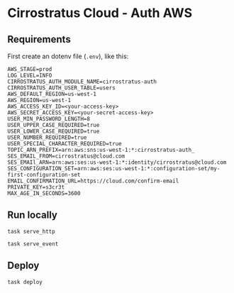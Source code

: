 # Cirrostratus Cloud - Auth AWS

## Requirements

First create an dotenv file (`.env`), like this:

```shell
AWS_STAGE=prod
LOG_LEVEL=INFO
CIRROSTRATUS_AUTH_MODULE_NAME=cirrostratus-auth
CIRROSTRATUS_AUTH_USER_TABLE=users
AWS_DEFAULT_REGION=us-west-1
AWS_REGION=us-west-1
AWS_ACCESS_KEY_ID=<your-access-key>
AWS_SECRET_ACCESS_KEY=<your-secret-access-key>
USER_MIN_PASSWORD_LENGTH=8
USER_UPPER_CASE_REQUIRED=true
USER_LOWER_CASE_REQUIRED=true
USER_NUMBER_REQUIRED=true
USER_SPECIAL_CHARACTER_REQUIRED=true
TOPIC_ARN_PREFIX=arn:aws:sns:us-west-1:*:cirrostratus-auth_
SES_EMAIL_FROM=cirrostratus@cloud.com
SES_EMAIl_ARN=arn:aws:ses:us-west-1:*:identity/cirrostratus@cloud.com
SES_CONFIGURATION_SET=arn:aws:ses:us-west-1:*:configuration-set/my-first-configuration-set
EMAIL_CONFIRMATION_URL=https://cloud.com/confirm-email
PRIVATE_KEY=s3cr3t
MAX_AGE_IN_SECONDS=3600
```

## Run locally

```shell
task serve_http
```

```shell
task serve_event
```

## Deploy

```shell
task deploy
```